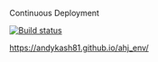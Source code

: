 Continuous Deployment

[![Build status](https://ci.appveyor.com/api/projects/status/nl0y2t6qw1ejt181/branch/master?svg=true)](https://ci.appveyor.com/project/andykash81/ahj-env/branch/master)

https://andykash81.github.io/ahj_env/